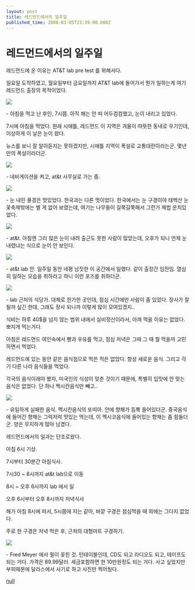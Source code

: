 ```yaml
---
layout: post
title: 레드먼드에서의 일주일
published_time: 2008-03-05T23:39:00.000Z
---
```


# 레드먼드에서의 일주일


레드먼드에 온 이유는 AT&T lab pre test 를 위해서다.

일요일 도착하였고, 월요일부터 금요일까지 AT&T lab에 들어가서 뭔가 일하는게 여기 레드먼드 출장의 목적이었다.

![](../600x0/http/pds14.egloos.com/pds/200902/04/80/a0109780_4989788b1b879.jpg)

\- 아침을 먹고 난 후인, 7시쯤. 아직 해는 안 떠 어두컴컴했고, 눈이 내리고 있었다.

7시에 아침을 먹었다. 원래 시애틀, 레드먼드 이 지역은 겨울이 따뜻한 동네로 우기인데, 이상하게 이 날은 눈이 왔다.

뉴스를 보니 잘 알아듣지는 못하겠지만, 시애틀 지역이 폭설로 교통대란이라는군. 몇년만의 폭설이라더군.

![](../600x0/http/pds14.egloos.com/pds/200902/04/80/a0109780_4989788b45f75.jpg)

\- 네비게이션을 켜고, at&t 사무실로 가는 중.

![](../600x0/http/pds10.egloos.com/pds/200902/04/80/a0109780_4989788b62a16.jpg)

\- 눈 내린 풍경은 멋있었다. 한국과는 다른 멋이었다. 한국에서는 눈 구경이야 태백산 눈꽃축제밖에는 별 게 없어 보였는데, 여기는 나무들이 길쭉길쭉해서 그런가 제법 운치있었다.

![](../600x0/http/pds14.egloos.com/pds/200902/04/80/a0109780_4989788b7c122.jpg)

\- at&t. 아침엔 그리 많은 눈이 내려 출근도 못한 사람이 많았는데, 오후가 되니 언제 눈 내렸냐는 식으로 눈이 안 보인다.

![](../600x0/http/pds14.egloos.com/pds/200902/04/80/a0109780_4989788bbde97.jpg)

\- at&t lab 안. 일주일 동안 네평 남짓한 이 공간에서 일했다. 같이 출장간 임전임. 열심히 일하는 모습을 취하라고 하니 이런 포즈를 취하더군.

![](../600x0/http/pds14.egloos.com/pds/200902/04/80/a0109780_4989788bdc4e2.jpg)

\- lab 근처의 식당가. 대체로 한가한 곳인데, 점심 시간에만 사람이 좀 있었다. 장사가 잘 될까 싶긴 한데, 그래도 장사 되니까 이렇게 많이 모여있겠지..

식비는 하루 40$을 넘지 않는 범위 내에서 실비정산이라서, 아껴 먹을 이유는 없었다. 뽀지게 먹는거다.

아침은 레드먼드 여인숙에서 빵과 우유를 먹고, 점심 저녁은 그때 그 때 뭘 먹을까 고민하면서 먹었다.

레드먼드에 있는 동안 같은 음식점으로 먹은 적은 없었다. 항상 새로운 음식. 그리고 각기 다른 나라 음식들을 먹었다.

각국의 음식이래야 봤자, 미국인의 식성이 맞춘 것이기 때문에, 특별히 입맛에 안 맞는 음식은 없었다. 단 하나 멕시칸음식만 빼고..

![](../600x0/http/pds14.egloos.com/pds/200902/04/80/a0109780_4989788c07b90.jpg)

\- 유일하게 실패한 음식. 멕시칸음식의 또띠아. 안에 향채가 듬뿍 들어있더군. 중국음식에 들어간 향채는 그럭저럭 맛있는 먹는데, 이 멕시코음식에 들어있는 향채는 좀 힘들더군. 양은 무지하게 많아 남겼다.

레드먼드에서의 일과는 단조로왔다.

아침 6시 기상.

7시부터 30분간 아침식사.

7시30 ~ 8시까지 at&t lab으로 이동

8시 ~ 오후 6시까지 lab 에서 일

오후 6시부터 오후 8시까지 저녁식사

해가 아침 8시에 떠서, 5시쯤에 지는 같아, 바깥 구경은 점심먹을 때 외에는 그다지 없었다.

주로 한 구경은 저녁 먹은 후, 근처의 대형마트 구경하기.

![](../600x0/http/pds10.egloos.com/pds/200902/04/80/a0109780_4989788c35daf.jpg)

\- Fred Meyer 에서 필이 꽂힌 것. 턴테이블인데, CD도 되고 라디오도 되고, 테이프도 되는 거다. 가격은 89.99달러. 세금포함하면 한 10만원정도 되는 거다. 사고 싶었지만 부피때문에 달라스에서 사기로 하고 사진만 찍어뒀다.

[null](../6166674.html#6166674_1)

